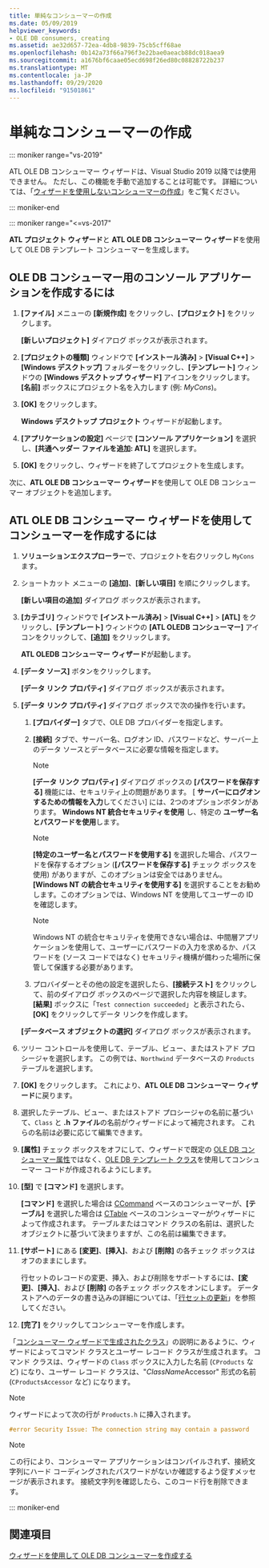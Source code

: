```yaml
---
title: 単純なコンシューマーの作成
ms.date: 05/09/2019
helpviewer_keywords:
- OLE DB consumers, creating
ms.assetid: ae32d657-72ea-4db8-9839-75cb5cff68ae
ms.openlocfilehash: 0b142a73f66a796f3e22bae0aeacb88dc018aea9
ms.sourcegitcommit: a1676bf6caae05ecd698f26ed80c08828722b237
ms.translationtype: MT
ms.contentlocale: ja-JP
ms.lasthandoff: 09/29/2020
ms.locfileid: "91501861"
---
```

# <a name="creating-a-simple-consumer"></a>単純なコンシューマーの作成

::: moniker range="vs-2019"

ATL OLE DB コンシューマー ウィザードは、Visual Studio 2019 以降では使用できません。 ただし、この機能を手動で追加することは可能です。 詳細については、「[ウィザードを使用しないコンシューマーの作成](creating-a-consumer-without-using-a-wizard.md)」をご覧ください。

::: moniker-end

::: moniker range="<=vs-2017"

**ATL プロジェクト ウィザード**と **ATL OLE DB コンシューマー ウィザード**を使用して OLE DB テンプレート コンシューマーを生成します。

## <a name="to-create-a-console-application-for-an-ole-db-consumer"></a>OLE DB コンシューマー用のコンソール アプリケーションを作成するには

1. **[ファイル]** メニューの **[新規作成]** をクリックし、**[プロジェクト]** をクリックします。

   **[新しいプロジェクト]** ダイアログ ボックスが表示されます。

1. **[プロジェクトの種類]** ウィンドウで **[インストール済み]** > **[Visual C++]** > **[Windows デスクトップ]** フォルダーをクリックし、**[テンプレート]** ウィンドウの **[Windows デスクトップ ウィザード]** アイコンをクリックします。 **[名前]** ボックスにプロジェクト名を入力します (例: *MyCons*)。

1. **[OK]** をクリックします。

   **Windows デスクトップ プロジェクト** ウィザードが起動します。

1. **[アプリケーションの設定]** ページで **[コンソール アプリケーション]** を選択し、**[共通ヘッダー ファイルを追加: ATL]** を選択します。

1. **[OK]** をクリックし、ウィザードを終了してプロジェクトを生成します。

次に、**ATL OLE DB コンシューマー ウィザード**を使用して OLE DB コンシューマー オブジェクトを追加します。

## <a name="to-create-a-consumer-with-the-atl-ole-db-consumer-wizard"></a>ATL OLE DB コンシューマー ウィザードを使用してコンシューマーを作成するには

1. **ソリューションエクスプローラー**で、プロジェクトを右クリックし `MyCons` ます。

1. ショートカット メニューの **[追加]**、**[新しい項目]** を順にクリックします。

   **[新しい項目の追加]** ダイアログ ボックスが表示されます。

1. **[カテゴリ]** ウィンドウで **[インストール済み]** > **[Visual C++]** > **[ATL]** をクリックし、**[テンプレート]** ウィンドウの **[ATL OLEDB コンシューマー]** アイコンをクリックして、**[追加]** をクリックします。

   **ATL OLEDB コンシューマー ウィザード**が起動します。

1. **[データ ソース]** ボタンをクリックします。

   **[データ リンク プロパティ]** ダイアログ ボックスが表示されます。

1. **[データ リンク プロパティ]** ダイアログ ボックスで次の操作を行います。

   1. **[プロバイダー]** タブで、OLE DB プロバイダーを指定します。

   1. **[接続]** タブで、サーバー名、ログオン ID、パスワードなど、サーバー上のデータ ソースとデータベースに必要な情報を指定します。

      > [!NOTE]
      > **[データ リンク プロパティ]** ダイアログ ボックスの **[パスワードを保存する]** 機能には、セキュリティ上の問題があります。 [ **サーバーにログオンするための情報を入力**してください] には、2つのオプションボタンがあります。 **Windows NT 統合セキュリティを使用** し、特定の **ユーザー名とパスワードを使用**します。

      > [!NOTE]
      > **[特定のユーザー名とパスワードを使用する]** を選択した場合、パスワードを保存するオプション (**[パスワードを保存する]** チェック ボックスを使用) がありますが、このオプションは安全ではありません。 **[Windows NT の統合セキュリティを使用する]** を選択することをお勧めします。このオプションでは、Windows NT を使用してユーザーの ID を確認します。

      > [!NOTE]
      > Windows NT の統合セキュリティを使用できない場合は、中間層アプリケーションを使用して、ユーザーにパスワードの入力を求めるか、パスワードを (ソース コードではなく) セキュリティ機構が備わった場所に保管して保護する必要があります。

   1. プロバイダーとその他の設定を選択したら、**[接続テスト]** をクリックして、前のダイアログ ボックスのページで選択した内容を検証します。 **[結果]** ボックスに「`Test connection succeeded`」と表示されたら、**[OK]** をクリックしてデータ リンクを作成します。

   **[データベース オブジェクトの選択]** ダイアログ ボックスが表示されます。

1. ツリー コントロールを使用して、テーブル、ビュー、またはストアド プロシージャを選択します。 この例では、`Northwind` データベースの `Products` テーブルを選択します。

1. **[OK]** をクリックします。 これにより、**ATL OLE DB コンシューマー ウィザード**に戻ります。

1. 選択したテーブル、ビュー、またはストアド プロシージャの名前に基づいて、`Class` と **.h ファイル**の名前がウィザードによって補完されます。 これらの名前は必要に応じて編集できます。

1. **[属性]** チェック ボックスをオフにして、ウィザードで既定の [OLE DB コンシューマー属性](../../windows/attributes/ole-db-consumer-attributes.md)ではなく、[OLE DB テンプレート クラス](../../data/oledb/ole-db-consumer-templates-reference.md)を使用してコンシューマー コードが作成されるようにします。

1. **[型]** で **[コマンド]** を選択します。

   **[コマンド]** を選択した場合は [CCommand](../../data/oledb/ccommand-class.md) ベースのコンシューマーが、**[テーブル]** を選択した場合は [CTable](../../data/oledb/ctable-class.md) ベースのコンシューマーがウィザードによって作成されます。 テーブルまたはコマンド クラスの名前は、選択したオブジェクトに基づいて決まりますが、この名前は編集できます。

1. **[サポート]** にある **[変更]**、**[挿入]**、および **[削除]** の各チェック ボックスはオフのままにします。

   行セットのレコードの変更、挿入、および削除をサポートするには、**[変更]**、**[挿入]**、および **[削除]** の各チェック ボックスをオンにします。 データ ストアへのデータの書き込みの詳細については、「[行セットの更新](../../data/oledb/updating-rowsets.md)」を参照してください。

1. **[完了]** をクリックしてコンシューマーを作成します。

「[コンシューマー ウィザードで生成されたクラス](../../data/oledb/consumer-wizard-generated-classes.md)」の説明にあるように、ウィザードによってコマンド クラスとユーザー レコード クラスが生成されます。 コマンド クラスは、ウィザードの `Class` ボックスに入力した名前 (`CProducts` など) になり、ユーザー レコード クラスは、"*ClassName*Accessor" 形式の名前 (`CProductsAccessor` など) になります。

> [!NOTE]
> ウィザードによって次の行が `Products.h` に挿入されます。

```cpp
#error Security Issue: The connection string may contain a password
```

> [!NOTE]
> この行により、コンシューマー アプリケーションはコンパイルされず、接続文字列にハード コーディングされたパスワードがないか確認するよう促すメッセージが表示されます。 接続文字列を確認したら、このコード行を削除できます。

::: moniker-end

## <a name="see-also"></a>関連項目

[ウィザードを使用して OLE DB コンシューマーを作成する](../../data/oledb/creating-an-ole-db-consumer-using-a-wizard.md)
